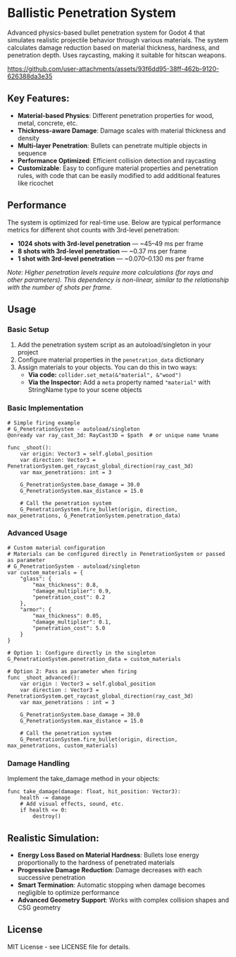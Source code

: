 # Ballistic Penetration System

Advanced physics-based bullet penetration system for Godot 4 that simulates realistic projectile behavior through various materials. The system calculates damage reduction based on material thickness, hardness, and penetration depth. Uses raycasting, making it suitable for hitscan weapons.



https://github.com/user-attachments/assets/93f6dd95-38ff-462b-9120-626388da3e35



## Key Features:
- **Material-based Physics**: Different penetration properties for wood, metal, concrete, etc.
- **Thickness-aware Damage**: Damage scales with material thickness and density
- **Multi-layer Penetration**: Bullets can penetrate multiple objects in sequence
- **Performance Optimized**: Efficient collision detection and raycasting
- **Customizable**: Easy to configure material properties and penetration rules, with code that can be easily modified to add additional features like ricochet

## Performance
The system is optimized for real-time use. Below are typical performance metrics for different shot counts with 3rd-level penetration:

* **1024 shots with 3rd-level penetration** — ~45–49 ms per frame
* **8 shots with 3rd-level penetration** — ~0.37 ms per frame
* **1 shot with 3rd-level penetration** — ~0.070–0.130 ms per frame

*Note: Higher penetration levels require more calculations (for rays and other parameters). This dependency is non-linear, similar to the relationship with the number of shots per frame.*

## Usage

### Basic Setup
1. Add the penetration system script as an autoload/singleton in your project
2. Configure material properties in the `penetration_data` dictionary
3. Assign materials to your objects. You can do this in two ways:
   - **Via code:** `collider.set_meta(&"material", &"wood")`
   - **Via the Inspector:** Add a `meta` property named `"material"` with StringName type to your scene objects

### Basic Implementation
```gdscript
# Simple firing example
# G_PenetrationSystem - autoload/singleton
@onready var ray_cast_3d: RayCast3D = $path  # or unique name %name

func _shoot():
    var origin: Vector3 = self.global_position
    var direction: Vector3 = PenetrationSystem.get_raycast_global_direction(ray_cast_3d)
    var max_penetrations: int = 3

    G_PenetrationSystem.base_damage = 30.0
    G_PenetrationSystem.max_distance = 15.0

    # Call the penetration system
    G_PenetrationSystem.fire_bullet(origin, direction, max_penetrations, G_PenetrationSystem.penetration_data)
```

### Advanced Usage
```gdscript
# Custom material configuration
# Materials can be configured directly in PenetrationSystem or passed as parameter
# G_PenetrationSystem - autoload/singleton
var custom_materials = {
    "glass": {
        "max_thickness": 0.8,
        "damage_multiplier": 0.9,
        "penetration_cost": 0.2
    },
    "armor": {
        "max_thickness": 0.05,
        "damage_multiplier": 0.1,
        "penetration_cost": 5.0
    }
}

# Option 1: Configure directly in the singleton
G_PenetrationSystem.penetration_data = custom_materials

# Option 2: Pass as parameter when firing
func _shoot_advanced():
    var origin : Vector3 = self.global_position
    var direction : Vector3 = PenetrationSystem.get_raycast_global_direction(ray_cast_3d)
    var max_penetrations : int = 3

    G_PenetrationSystem.base_damage = 30.0
    G_PenetrationSystem.max_distance = 15.0

    # Call the penetration system
    G_PenetrationSystem.fire_bullet(origin, direction, max_penetrations, custom_materials)
```

### Damage Handling
Implement the take_damage method in your objects:
```gdscript
func take_damage(damage: float, hit_position: Vector3):
    health -= damage
    # Add visual effects, sound, etc.
    if health <= 0:
        destroy()
```

## Realistic Simulation:
- **Energy Loss Based on Material Hardness**: Bullets lose energy proportionally to the hardness of penetrated materials
- **Progressive Damage Reduction**: Damage decreases with each successive penetration
- **Smart Termination**: Automatic stopping when damage becomes negligible to optimize performance
- **Advanced Geometry Support**: Works with complex collision shapes and CSG geometry
  
## License
MIT License - see LICENSE file for details.
